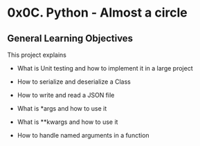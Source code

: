 # 0x0C. Python - Almost a circle

## General Learning Objectives

This project explains

* What is Unit testing and how to implement it in a large project

* How to serialize and deserialize a Class

* How to write and read a JSON file

* What is \*args and how to use it

* What is \*\*kwargs and how to use it

* How to handle named arguments in a function
